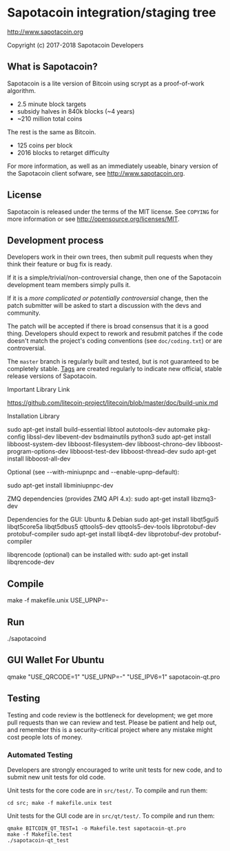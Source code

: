 Sapotacoin integration/staging tree
================================

http://www.sapotacoin.org

Copyright (c) 2017-2018 Sapotacoin Developers

What is Sapotacoin?
----------------

Sapotacoin is a lite version of Bitcoin using scrypt as a proof-of-work algorithm.
 - 2.5 minute block targets
 - subsidy halves in 840k blocks (~4 years)
 - ~210 million total coins

The rest is the same as Bitcoin.
 - 125 coins per block
 - 2016 blocks to retarget difficulty

For more information, as well as an immediately useable, binary version of
the Sapotacoin client sofware, see http://www.sapotacoin.org.

License
-------

Sapotacoin is released under the terms of the MIT license. See `COPYING` for more
information or see http://opensource.org/licenses/MIT.

Development process
-------------------

Developers work in their own trees, then submit pull requests when they think
their feature or bug fix is ready.

If it is a simple/trivial/non-controversial change, then one of the Sapotacoin
development team members simply pulls it.

If it is a *more complicated or potentially controversial* change, then the patch
submitter will be asked to start a discussion with the devs and community.

The patch will be accepted if there is broad consensus that it is a good thing.
Developers should expect to rework and resubmit patches if the code doesn't
match the project's coding conventions (see `doc/coding.txt`) or are
controversial.

The `master` branch is regularly built and tested, but is not guaranteed to be
completely stable. [Tags](https://github.com/sapotacoin-project/sapotacoin/tags) are created
regularly to indicate new official, stable release versions of Sapotacoin.


Important Library Link 

https://github.com/litecoin-project/litecoin/blob/master/doc/build-unix.md

Installation Library

sudo apt-get install build-essential libtool autotools-dev automake pkg-config libssl-dev libevent-dev bsdmainutils python3
sudo apt-get install libboost-system-dev libboost-filesystem-dev libboost-chrono-dev libboost-program-options-dev libboost-test-dev libboost-thread-dev
sudo apt-get install libboost-all-dev

Optional (see --with-miniupnpc and --enable-upnp-default):

sudo apt-get install libminiupnpc-dev


ZMQ dependencies (provides ZMQ API 4.x):
sudo apt-get install libzmq3-dev

Dependencies for the GUI: Ubuntu & Debian
sudo apt-get install libqt5gui5 libqt5core5a libqt5dbus5 qttools5-dev qttools5-dev-tools libprotobuf-dev protobuf-compiler
sudo apt-get install libqt4-dev libprotobuf-dev protobuf-compiler

libqrencode (optional) can be installed with:
sudo apt-get install libqrencode-dev

Compile
-------
 make -f makefile.unix USE_UPNP=-
 
Run 
-----
./sapotacoind
 
GUI Wallet For Ubuntu
--------------------
 qmake "USE_QRCODE=1" "USE_UPNP=-" "USE_IPV6=1" sapotacoin-qt.pro

Testing
-------

Testing and code review is the bottleneck for development; we get more pull
requests than we can review and test. Please be patient and help out, and
remember this is a security-critical project where any mistake might cost people
lots of money.

### Automated Testing

Developers are strongly encouraged to write unit tests for new code, and to
submit new unit tests for old code.

Unit tests for the core code are in `src/test/`. To compile and run them:

    cd src; make -f makefile.unix test

Unit tests for the GUI code are in `src/qt/test/`. To compile and run them:

    qmake BITCOIN_QT_TEST=1 -o Makefile.test sapotacoin-qt.pro
    make -f Makefile.test
    ./sapotacoin-qt_test

